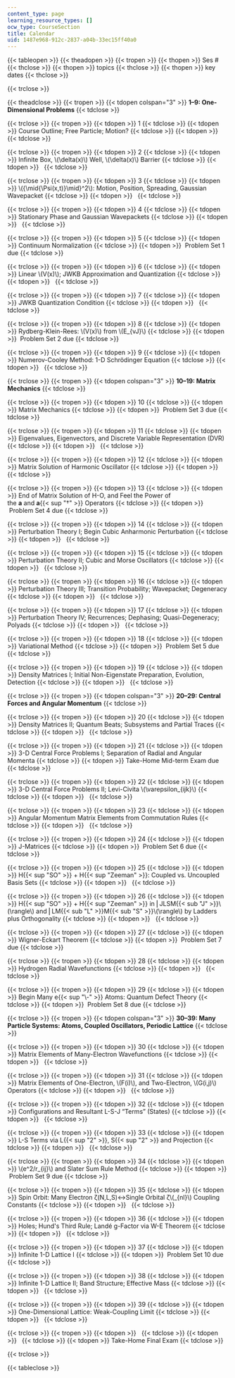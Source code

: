 ```yaml
---
content_type: page
learning_resource_types: []
ocw_type: CourseSection
title: Calendar
uid: 1487e968-912c-2837-a04b-33ec15ff40a0
---
```


{{< tableopen >}}
{{< theadopen >}}
{{< tropen >}}
{{< thopen >}}
Ses #
{{< thclose >}}
{{< thopen >}}
topics
{{< thclose >}}
{{< thopen >}}
key dates
{{< thclose >}}

{{< trclose >}}

{{< theadclose >}}
{{< tropen >}}
{{< tdopen colspan="3" >}}
**1–9: One-Dimensional Problems**
{{< tdclose >}}

{{< trclose >}}
{{< tropen >}}
{{< tdopen >}}
1
{{< tdclose >}}
{{< tdopen >}}
Course Outline; Free Particle; Motion?
{{< tdclose >}}
{{< tdopen >}}
 
{{< tdclose >}}

{{< trclose >}}
{{< tropen >}}
{{< tdopen >}}
2
{{< tdclose >}}
{{< tdopen >}}
Infinite Box, \\(\\delta(x)\\) Well, \\(\\delta(x)\\) Barrier
{{< tdclose >}}
{{< tdopen >}}
 
{{< tdclose >}}

{{< trclose >}}
{{< tropen >}}
{{< tdopen >}}
3
{{< tdclose >}}
{{< tdopen >}}
\\({\\mid{\\Psi(x,t)}\\mid}^2\\): Motion, Position, Spreading, Gaussian Wavepacket
{{< tdclose >}}
{{< tdopen >}}
 
{{< tdclose >}}

{{< trclose >}}
{{< tropen >}}
{{< tdopen >}}
4
{{< tdclose >}}
{{< tdopen >}}
Stationary Phase and Gaussian Wavepackets
{{< tdclose >}}
{{< tdopen >}}
 
{{< tdclose >}}

{{< trclose >}}
{{< tropen >}}
{{< tdopen >}}
5
{{< tdclose >}}
{{< tdopen >}}
Continuum Normalization
{{< tdclose >}}
{{< tdopen >}}
 Problem Set 1 due
{{< tdclose >}}

{{< trclose >}}
{{< tropen >}}
{{< tdopen >}}
6
{{< tdclose >}}
{{< tdopen >}}
Linear \\(V(x)\\); JWKB Approximation and Quantization
{{< tdclose >}}
{{< tdopen >}}
 
{{< tdclose >}}

{{< trclose >}}
{{< tropen >}}
{{< tdopen >}}
7
{{< tdclose >}}
{{< tdopen >}}
JWKB Quantization Condition
{{< tdclose >}}
{{< tdopen >}}
 
{{< tdclose >}}

{{< trclose >}}
{{< tropen >}}
{{< tdopen >}}
8
{{< tdclose >}}
{{< tdopen >}}
Rydberg-Klein-Rees: \\(V(x)\\) from \\(E\_{vJ}\\)
{{< tdclose >}}
{{< tdopen >}}
 Problem Set 2 due
{{< tdclose >}}

{{< trclose >}}
{{< tropen >}}
{{< tdopen >}}
9
{{< tdclose >}}
{{< tdopen >}}
Numerov-Cooley Method: 1-D Schrödinger Equation
{{< tdclose >}}
{{< tdopen >}}
 
{{< tdclose >}}

{{< trclose >}}
{{< tropen >}}
{{< tdopen colspan="3" >}}
**10–19: Matrix Mechanics**
{{< tdclose >}}

{{< trclose >}}
{{< tropen >}}
{{< tdopen >}}
10
{{< tdclose >}}
{{< tdopen >}}
Matrix Mechanics
{{< tdclose >}}
{{< tdopen >}}
 Problem Set 3 due
{{< tdclose >}}

{{< trclose >}}
{{< tropen >}}
{{< tdopen >}}
11
{{< tdclose >}}
{{< tdopen >}}
Eigenvalues, Eigenvectors, and Discrete Variable Representation (DVR)
{{< tdclose >}}
{{< tdopen >}}
 
{{< tdclose >}}

{{< trclose >}}
{{< tropen >}}
{{< tdopen >}}
12
{{< tdclose >}}
{{< tdopen >}}
Matrix Solution of Harmonic Oscillator
{{< tdclose >}}
{{< tdopen >}}
 
{{< tdclose >}}

{{< trclose >}}
{{< tropen >}}
{{< tdopen >}}
13
{{< tdclose >}}
{{< tdopen >}}
End of Matrix Solution of H-O, and Feel the Power of  
the **a** and **a**{{< sup "†" >}} Operators
{{< tdclose >}}
{{< tdopen >}}
 Problem Set 4 due
{{< tdclose >}}

{{< trclose >}}
{{< tropen >}}
{{< tdopen >}}
14
{{< tdclose >}}
{{< tdopen >}}
Perturbation Theory I; Begin Cubic Anharmonic Perturbation
{{< tdclose >}}
{{< tdopen >}}
 
{{< tdclose >}}

{{< trclose >}}
{{< tropen >}}
{{< tdopen >}}
15
{{< tdclose >}}
{{< tdopen >}}
Perturbation Theory II; Cubic and Morse Oscillators
{{< tdclose >}}
{{< tdopen >}}
 
{{< tdclose >}}

{{< trclose >}}
{{< tropen >}}
{{< tdopen >}}
16
{{< tdclose >}}
{{< tdopen >}}
Perturbation Theory III; Transition Probability; Wavepacket; Degeneracy
{{< tdclose >}}
{{< tdopen >}}
 
{{< tdclose >}}

{{< trclose >}}
{{< tropen >}}
{{< tdopen >}}
17
{{< tdclose >}}
{{< tdopen >}}
Perturbation Theory IV; Recurrences; Dephasing; Quasi-Degeneracy; Polyads
{{< tdclose >}}
{{< tdopen >}}
 
{{< tdclose >}}

{{< trclose >}}
{{< tropen >}}
{{< tdopen >}}
18
{{< tdclose >}}
{{< tdopen >}}
Variational Method
{{< tdclose >}}
{{< tdopen >}}
 Problem Set 5 due
{{< tdclose >}}

{{< trclose >}}
{{< tropen >}}
{{< tdopen >}}
19
{{< tdclose >}}
{{< tdopen >}}
Density Matrices I; Initial Non-Eigenstate Preparation, Evolution, Detection
{{< tdclose >}}
{{< tdopen >}}
 
{{< tdclose >}}

{{< trclose >}}
{{< tropen >}}
{{< tdopen colspan="3" >}}
**20–29: Central Forces and Angular Momentum**
{{< tdclose >}}

{{< trclose >}}
{{< tropen >}}
{{< tdopen >}}
20
{{< tdclose >}}
{{< tdopen >}}
Density Matrices II; Quantum Beats; Subsystems and Partial Traces
{{< tdclose >}}
{{< tdopen >}}
 
{{< tdclose >}}

{{< trclose >}}
{{< tropen >}}
{{< tdopen >}}
21
{{< tdclose >}}
{{< tdopen >}}
3-D Central Force Problems I; Separation of Radial and Angular Momenta
{{< tdclose >}}
{{< tdopen >}}
Take-Home Mid-term Exam due
{{< tdclose >}}

{{< trclose >}}
{{< tropen >}}
{{< tdopen >}}
22
{{< tdclose >}}
{{< tdopen >}}
3-D Central Force Problems II; Levi-Civita \\(\\varepsilon\_{ijk}\\)
{{< tdclose >}}
{{< tdopen >}}
 
{{< tdclose >}}

{{< trclose >}}
{{< tropen >}}
{{< tdopen >}}
23
{{< tdclose >}}
{{< tdopen >}}
Angular Momentum Matrix Elements from Commutation Rules
{{< tdclose >}}
{{< tdopen >}}
 
{{< tdclose >}}

{{< trclose >}}
{{< tropen >}}
{{< tdopen >}}
24
{{< tdclose >}}
{{< tdopen >}}
J-Matrices
{{< tdclose >}}
{{< tdopen >}}
 Problem Set 6 due
{{< tdclose >}}

{{< trclose >}}
{{< tropen >}}
{{< tdopen >}}
25
{{< tdclose >}}
{{< tdopen >}}
H{{< sup "SO" >}} + H{{< sup "Zeeman" >}}: Coupled vs. Uncoupled Basis Sets
{{< tdclose >}}
{{< tdopen >}}
 
{{< tdclose >}}

{{< trclose >}}
{{< tropen >}}
{{< tdopen >}}
26
{{< tdclose >}}
{{< tdopen >}}
H{{< sup "SO" >}} + H{{< sup "Zeeman" >}} in ⎜JLSM{{< sub "J" >}}\\(\\rangle\\) and ⎜LM{{< sub "L" >}}M{{< sub "S" >}}\\(\\rangle\\) by Ladders plus Orthogonality
{{< tdclose >}}
{{< tdopen >}}
 
{{< tdclose >}}

{{< trclose >}}
{{< tropen >}}
{{< tdopen >}}
27
{{< tdclose >}}
{{< tdopen >}}
Wigner-Eckart Theorem
{{< tdclose >}}
{{< tdopen >}}
 Problem Set 7 due
{{< tdclose >}}

{{< trclose >}}
{{< tropen >}}
{{< tdopen >}}
28
{{< tdclose >}}
{{< tdopen >}}
Hydrogen Radial Wavefunctions
{{< tdclose >}}
{{< tdopen >}}
 
{{< tdclose >}}

{{< trclose >}}
{{< tropen >}}
{{< tdopen >}}
29
{{< tdclose >}}
{{< tdopen >}}
Begin Many e{{< sup "\\-" >}} Atoms: Quantum Defect Theory
{{< tdclose >}}
{{< tdopen >}}
 Problem Set 8 due
{{< tdclose >}}

{{< trclose >}}
{{< tropen >}}
{{< tdopen colspan="3" >}}
**30–39: Many Particle Systems: Atoms, Coupled Oscillators, Periodic Lattice**
{{< tdclose >}}

{{< trclose >}}
{{< tropen >}}
{{< tdopen >}}
30
{{< tdclose >}}
{{< tdopen >}}
Matrix Elements of Many-Electron Wavefunctions
{{< tdclose >}}
{{< tdopen >}}
 
{{< tdclose >}}

{{< trclose >}}
{{< tropen >}}
{{< tdopen >}}
31
{{< tdclose >}}
{{< tdopen >}}
Matrix Elements of One-Electron, \\(F(i)\\), and Two-Electron, \\(G(i,j)\\) Operators
{{< tdclose >}}
{{< tdopen >}}
 
{{< tdclose >}}

{{< trclose >}}
{{< tropen >}}
{{< tdopen >}}
32
{{< tdclose >}}
{{< tdopen >}}
Configurations and Resultant L-S-J “Terms” (States)
{{< tdclose >}}
{{< tdopen >}}
 
{{< tdclose >}}

{{< trclose >}}
{{< tropen >}}
{{< tdopen >}}
33
{{< tdclose >}}
{{< tdopen >}}
L-S Terms via L{{< sup "2" >}}, S{{< sup "2" >}} and Projection
{{< tdclose >}}
{{< tdopen >}}
 
{{< tdclose >}}

{{< trclose >}}
{{< tropen >}}
{{< tdopen >}}
34
{{< tdclose >}}
{{< tdopen >}}
\\(e^2/r\_{ij}\\) and Slater Sum Rule Method
{{< tdclose >}}
{{< tdopen >}}
 Problem Set 9 due
{{< tdclose >}}

{{< trclose >}}
{{< tropen >}}
{{< tdopen >}}
35
{{< tdclose >}}
{{< tdopen >}}
Spin Orbit: Many Electron ζ(N,L,S)↔Single Orbital ζ\\(\_{nl}\\) Coupling Constants
{{< tdclose >}}
{{< tdopen >}}
 
{{< tdclose >}}

{{< trclose >}}
{{< tropen >}}
{{< tdopen >}}
36
{{< tdclose >}}
{{< tdopen >}}
Holes; Hund's Third Rule; Landé g-Factor via W-E Theorem
{{< tdclose >}}
{{< tdopen >}}
 
{{< tdclose >}}

{{< trclose >}}
{{< tropen >}}
{{< tdopen >}}
37
{{< tdclose >}}
{{< tdopen >}}
Infinite 1-D Lattice I
{{< tdclose >}}
{{< tdopen >}}
 Problem Set 10 due
{{< tdclose >}}

{{< trclose >}}
{{< tropen >}}
{{< tdopen >}}
38
{{< tdclose >}}
{{< tdopen >}}
Infinite 1-D Lattice II; Band Structure; Effective Mass
{{< tdclose >}}
{{< tdopen >}}
 
{{< tdclose >}}

{{< trclose >}}
{{< tropen >}}
{{< tdopen >}}
39
{{< tdclose >}}
{{< tdopen >}}
One-Dimensional Lattice: Weak-Coupling Limit
{{< tdclose >}}
{{< tdopen >}}
 
{{< tdclose >}}

{{< trclose >}}
{{< tropen >}}
{{< tdopen >}}
 
{{< tdclose >}}
{{< tdopen >}}
 
{{< tdclose >}}
{{< tdopen >}}
Take-Home Final Exam
{{< tdclose >}}

{{< trclose >}}

{{< tableclose >}}